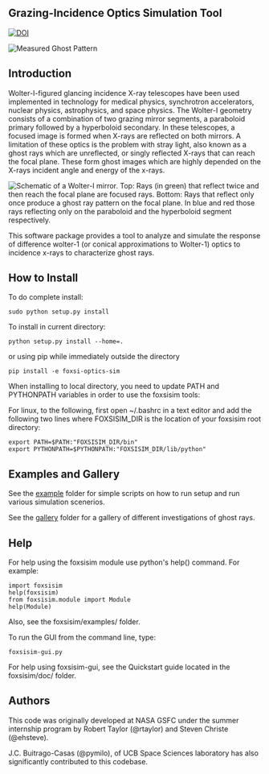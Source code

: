 Grazing-Incidence Optics Simulation Tool
----------------------------------------

[![DOI](https://zenodo.org/badge/11820259.svg)](https://zenodo.org/badge/latestdoi/11820259)

![Measured Ghost Pattern](gallery/gallery_example1.png)

Introduction
------------

Wolter-I-figured glancing incidence X-ray telescopes have been used implemented 
in technology for medical physics, synchrotron accelerators, nuclear physics,
astrophysics, and space physics. The Wolter-I geometry consists of a combination
of two grazing mirror segments, a paraboloid primary followed by a hyperboloid 
secondary. In these telescopes, a focused image is formed when X-rays are 
reflected on both mirrors. A limitation of these optics is the problem with 
stray light, also known as a ghost rays which are unreflected, or singly 
reflected X-rays that can reach the focal plane. These form ghost images 
which are highly depended on the X-rays incident angle and energy of the x-rays.

![Schematic of a Wolter-I mirror. Top: Rays (in green) that reflect twice and then reach the focal plane are focused rays. Bottom: Rays that reflect only once produce a ghost ray pattern on the focal plane. In blue and red those rays reflecting only on the paraboloid and the hyperboloid segment respectively.](doc/images/Wolter1_schematic.png)

This software package provides a tool to analyze and simulate the response
of difference wolter-1 (or conical approximations to Wolter-1) optics
to incidence x-rays to characterize ghost rays.

How to Install
--------------
To do complete install:

    sudo python setup.py install

To install in current directory:

    python setup.py install --home=.

or using pip while immediately outside the directory

    pip install -e foxsi-optics-sim

When installing to local directory, you need to update PATH 
and PYTHONPATH variables in order to use the foxsisim tools:

For linux, to the following, first open ~/.bashrc in a text editor and add
the following two lines where FOXSISIM_DIR is the location of your foxsisim 
root directory:
   
    export PATH=$PATH:"FOXSISIM_DIR/bin"
    export PYTHONPATH=$PYTHONPATH:"FOXSISIM_DIR/lib/python"

Examples and Gallery
--------------------
See the [example](examples/) folder for simple scripts on how to run setup and run
various simulation scenerios.

See the [gallery](gallery/README.md) folder for a gallery of different investigations 
of ghost rays.

Help
----
For help using the foxsisim module use python's help() command. 
For example:

    import foxsisim
    help(foxsisim)
    from foxsisim.module import Module
    help(Module)

Also, see the foxsisim/examples/ folder.

To run the GUI from the command line, type:
    
    foxsisim-gui.py

For help using foxsisim-gui, see the Quickstart guide located in the 
foxsisim/doc/ folder.

Authors
-------
This code was originally developed at NASA GSFC under the summer internship 
program by Robert Taylor (@rtaylor) and Steven Christe (@ehsteve). 

J.C. Buitrago-Casas (@pymilo), of UCB Space Sciences laboratory has also
significantly contributed to this codebase.


